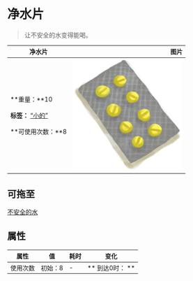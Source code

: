# 净水片  
> 让不安全的水变得能喝。  
  
  净水片  |   图片   
 ----  |  ----:   
 **重量：**10<br><br>**标签：**	[“小的”](tag_Tiny.md)<br><br>**可使用次数：**8  |  <img decoding="async" src="Sprite/Seasickness.png" href="a.md" style="max-width:300px;max-height:300px;">   
  
## 可拖至  
[不安全的水](LQ_WaterUnsafe.md)  
## 属性   
属性  |  值  |  耗时  |  变化  
----  |  ----  |  ----  |  ----  
使用次数  |  初始：8  |  -  |  ** 到达0时： **<br>  


<script>document.title="净水片 - 卡牌生存百科 Card Survival Wiki";</script>